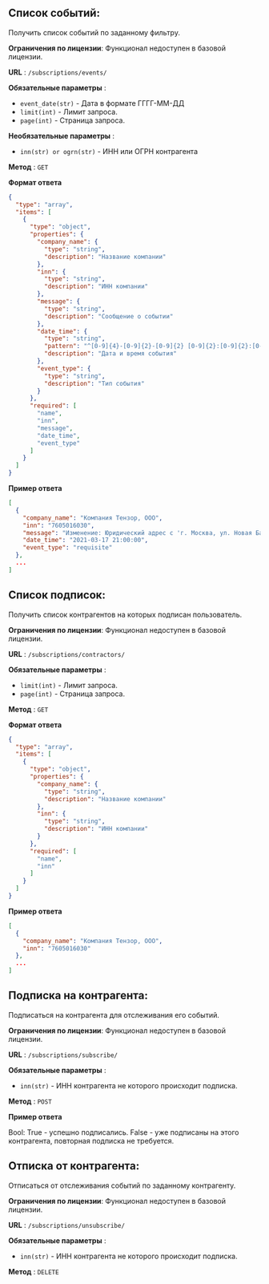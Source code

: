 ## Список событий:

Получить список событий по заданному фильтру.

**Ограничения по лицензии**: Функционал недоступен в базовой лицензии.

**URL** : `/subscriptions/events/`

**Обязательные параметры** :
- `event_date(str)` - Дата в формате ГГГГ-ММ-ДД
- `limit(int)` - Лимит запроса.
- `page(int)` - Страница запроса.

**Необязательные параметры** :
- `inn(str) or ogrn(str)` - ИНН или ОГРН контрагента

**Метод** : `GET`

**Формат ответа**

```json
{
  "type": "array",
  "items": [
    {
      "type": "object",
      "properties": {
        "company_name": {
          "type": "string",
          "description": "Название компании"
        },
        "inn": {
          "type": "string",
          "description": "ИНН компании"
        },
        "message": {
          "type": "string",
          "description": "Сообщение о событии"
        },
        "date_time": {
          "type": "string",
          "pattern": "^[0-9]{4}-[0-9]{2}-[0-9]{2} [0-9]{2}:[0-9]{2}:[0-9]{2}$",
          "description": "Дата и время события"
        },
        "event_type": {
          "type": "string",
          "description": "Тип события"
        }
      },
      "required": [
        "name",
        "inn",
        "message",
        "date_time",
        "event_type"
      ]
    }
  ]
}
```

**Пример ответа**

```json
[
  {
    "company_name": "Компания Тензор, ООО",
    "inn": "7605016030",
    "message": "Изменение: Юридический адрес с 'г. Москва, ул. Новая Басманная, д. 2' на 'г. Москва, ул. Новая Басманная, д. 2, 107174'",
    "date_time": "2021-03-17 21:00:00",
    "event_type": "requisite"
  },
  ...
]
```
## Список подписок:

Получить список контрагентов на которых подписан пользователь.

**Ограничения по лицензии**: Функционал недоступен в базовой лицензии.

**URL** : `/subscriptions/contractors/`

**Обязательные параметры** :
- `limit(int)` - Лимит запроса.   
- `page(int)` - Страница запроса.

**Метод** : `GET`

**Формат ответа**

```json
{
  "type": "array",
  "items": [
    {
      "type": "object",
      "properties": {
        "company_name": {
          "type": "string",
          "description": "Название компании"
        },
        "inn": {
          "type": "string",
          "description": "ИНН компании"
        }
      },
      "required": [
        "name",
        "inn"
      ]
    }
  ]
}
```

**Пример ответа**

```json
[
  {
    "company_name": "Компания Тензор, ООО",
    "inn": "7605016030"
  },
  ...
]
```
## Подписка на контрагента:

Подписаться на контрагента для отслеживания его событий.

**Ограничения по лицензии**: Функционал недоступен в базовой лицензии.

**URL** : `/subscriptions/subscribe/`

**Обязательные параметры** :
- `inn(str)` - ИНН контрагента не которого происходит подписка.

**Метод** : `POST`

**Пример ответа**

Bool: True - успешно подписались. False - уже подписаны на этого контрагента, повторная подписка не требуется.
## Отписка от контрагента:

Отписаться от отслеживания событий по заданному контрагенту.

**Ограничения по лицензии**: Функционал недоступен в базовой лицензии.

**URL** : `/subscriptions/unsubscribe/`

**Обязательные параметры** :
- `inn(str)` - ИНН контрагента не которого происходит подписка.

**Метод** : `DELETE`
